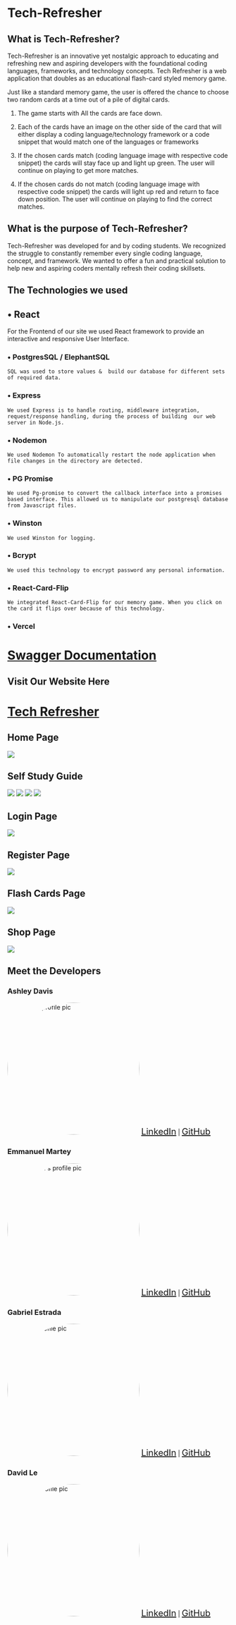 # Tech-Refresher

## What is Tech-Refresher?

Tech-Refresher is an innovative yet nostalgic approach to educating and refreshing new and aspiring developers with the foundational  coding languages, frameworks, and technology concepts. Tech Refresher is a web application that doubles as an educational flash-card styled memory game. 

Just like a standard memory game, the user is offered the chance to choose two random cards at a time out of a pile of digital cards. 

1. The game starts with All the cards are face down. 

2. Each of the cards have an image on the other side of the card that will either display a coding language/technology framework or a code snippet that would match  one of the languages or frameworks 

3. If the chosen cards match (coding language image with respective code snippet) the cards will stay face up and light up green. The user will continue on playing to get more matches. 

4. If the chosen cards do not match  (coding language image with respective code snippet) the cards will light up red and return to face down position. The user will continue on playing to find the correct matches. 

## What is the purpose of Tech-Refresher?

Tech-Refresher was developed for and by coding students. We recognized the struggle to constantly remember every single coding language, concept, and framework. We wanted to offer a fun and practical solution to help new and aspiring coders mentally refresh their coding skillsets. 


## The Technologies we used 

## • React
For the Frontend of our site we used React framework to provide an interactive and responsive User Interface. 

### • PostgresSQL / ElephantSQL
    SQL was used to store values &  build our database for different sets of required data.


### • Express
    We used Express is to handle routing, middleware integration, request/response handling, during the process of building  our web server in Node.js.

### • Nodemon
    We used Nodemon To automatically restart the node application when file changes in the directory are detected.

### • PG Promise
    We used Pg-promise to convert the callback interface into a promises based interface. This allowed us to manipulate our postgresql database from Javascript files.

### • Winston
    We used Winston for logging. 

### • Bcrypt
    We used this technology to encrypt password any personal information.

###  • React-Card-Flip
    We integrated React-Card-Flip for our memory game. When you click on the card it flips over because of this technology. 

### • Vercel

# [Swagger Documentation]

## Visit Our Website Here
# [Tech Refresher]
 

## Home Page
<img src="./Frontend/tech-refresher/src/Images/TechRefresherFrontPage.png" ></img>

## Self Study Guide
<img src="./Frontend/tech-refresher/src/Images/ss1.png" ></img>
<img src="./Frontend/tech-refresher/src/Images/ss2.png" ></img>
<img src="./Frontend/tech-refresher/src/Images/ss3.png" ></img>
<img src="./Frontend/tech-refresher/src/Images/ss4.png" ></img>

## Login Page
<img src="./Frontend/tech-refresher/src/Images/TR Updated LogIn.png" ></img>

## Register Page
<img src="./Frontend/tech-refresher/src/Images/TR Register.png" ></img>

## Flash Cards Page
<img src="./Frontend/tech-refresher/src/Images/flash.png" ></img>

## Shop Page
<img src="./Frontend/tech-refresher/src/Images/TRShopPage.png" ></img>




## Meet the Developers 

### Ashley Davis
<img src="./Frontend/tech-refresher/src/Images/ASH.png" alt="Ashley's profile pic" style="border-radius: 50%;" height="300px" width="300px">
 <a href="https://www.linkedin.com/in/adavis07/" style="font-size: 20px;">LinkedIn</a> | <a href="https://github.com/moneymornings" style="font-size: 20px;">GitHub</a>


### Emmanuel Martey
<img src="./Frontend/tech-refresher/src/Images/EMAN.png.jpg" alt="Emmanuel's profile pic" style="border-radius: 50%;" height="300px" width="300px">
 <a href="https://www.linkedin.com/in/emmanuel-martey-05121410a" style="font-size: 20px;">LinkedIn</a> | <a href="https://github.com/emartey24" style="font-size: 20px;">GitHub</a>


### Gabriel Estrada 
<img src="./Frontend/tech-refresher/src/Images/GABE.png" alt="Gabe's profile pic" style="border-radius: 50%;" height="300px" width="300px">
 <a href="https://www.linkedin.com/in/gabriel-estrada-ii-664730122/" style="font-size: 20px;">LinkedIn</a> | <a href="https://github.com/estradagabe1996" style="font-size: 20px;">GitHub</a>


 ### David Le
<img src="./Frontend/tech-refresher/src/Images/DAVE.jpg" alt="David's profile pic" style="border-radius: 50%;" height="300px" width="300px">
 <a href="https://www.linkedin.com/in/david-le-5a5951303" style="font-size: 20px;">LinkedIn</a> | <a href="https://github.com/davidle241872" style="font-size: 20px;">GitHub</a>







                                                                                                                        



<!-- Website Link -->
[Tech Refresher]:https://code-refresher.vercel.app/


<!-- Documentation -->
[Swagger Documentation]:https://code-refresher.vercel.app/home

<!-- Linkedin|Github Pages -->
[Linkedin]:https://www.linkedin.com/in/adavis07/
[Github]:https://github.com/moneymornings
[Linkedin]:https://www.linkedin.com/in/emmanuel-martey-05121410a/
[Github]:https://github.com/emartey24
[Linkedin]:https://www.linkedin.com/in/gabriel-estrada-ii-664730122/
[Github]:https://github.com/estradagabe1996
[Linkedin]:https://www.linkedin.com/in/david-le-5a5951303/
[Github]:https://github.com/davidle241872
